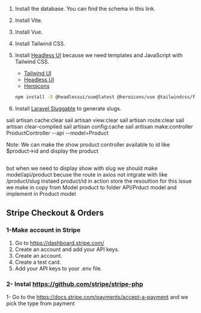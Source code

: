 1. Install the database. You can find the schema in this link.

2. Install Vite.

3. Install Vue.

4. Install Tailwind CSS.

5. Install [Headless UI](https://headlessui.com/) because we need templates and JavaScript with Tailwind CSS.
   - [Tailwind UI](https://tailwindui.com/)
   - [Headless UI](https://headlessui.com/)
   - [Heroicons](https://heroicons.com/)

   ```bash
   npm install -D @headlessui/vue@latest @heroicons/vue @tailwindcss/forms
   ```

6. Install [Laravel Sluggable](https://github.com/spatie/laravel-sluggable) to generate slugs.


sail artisan cache:clear
sail artisan view:clear
sail artisan route:clear
sail artisan clear-compiled
sail artisan config:cache
sail aritisan make:controller ProductController --api --model=Product


Note: We can make the show  product controller available to id  like $product->id and display the product
   ##
   but when we need to display show with slug we should make model/api/product becuse the route in axios not 
   intgrate with like /product/slug instaed product/id in action store 
   the resoultion for this issue 
   we make in copy from Model product to folder API/Prduct model and implement in Product model

## Stripe Checkout & Orders
### 1-Make account in Stripe

1. Go to https://dashboard.stripe.com/
2. Create an account and add your API keys.
3. Create an account.
4. Create a test card.
5. Add your API keys to your .env file.   


### 2- Instal https://github.com/stripe/stripe-php

1- Go to the https://docs.stripe.com/payments/accept-a-payment and we pick the type from payment 


